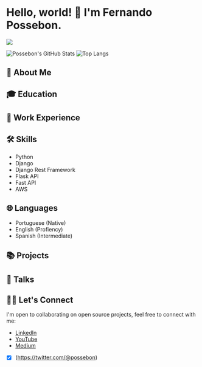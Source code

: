 # Hello, world! 👋 I'm Fernando Possebon.

<a href="https://www.linkedin.com/in/possebon/" target="_blank">
 <img src="https://img.shields.io/badge/linkedin-%230077B5.svg?&style=for-the-badge&logo=linkedin&logoColor=white" />
</a>

![Possebon's GitHub Stats](https://github-readme-stats-three-puce-ricardo.vercel.app/api?username=possebon&theme=default&count_private=true) ![Top Langs](https://github-readme-stats.vercel.app/api/top-langs/?username=possebon&langs_count=8&hide=java,html,vue&layout=compact)

## 🚀 About Me



## 🎓 Education



## 💼 Work Experience



## 🛠 Skills

- Python
- Django
- Django Rest Framework
- Flask API
- Fast API
- AWS

## 🌐 Languages

- Portuguese (Native)
- English (Profiency)
- Spanish (Intermediate)

## 📚 Projects



## 📝 Talks



## 👨‍💻 Let's Connect

I'm open to collaborating on open source projects, feel free to connect with me:

- [LinkedIn](https://www.linkedin.com/in/possebon/)
- [YouTube](https://www.youtube.com/@possebon)
- [Medium](https://medium.com/@possebon)
- [X] (https://twitter.com/@possebon)

